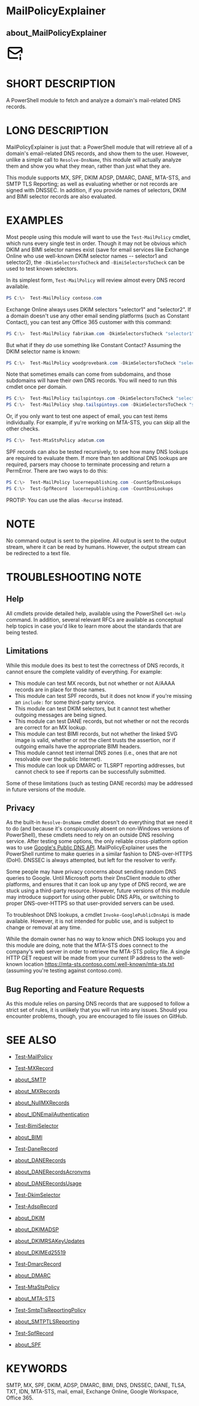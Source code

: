 # MailPolicyExplainer
## about_MailPolicyExplainer

![Unofficial logo: email with an info icon](https://github.com/rhymeswithmogul/MailPolicyExplainer/blob/main/icon/icon.svg)

# SHORT DESCRIPTION
A PowerShell module to fetch and analyze a domain's mail-related DNS records.

# LONG DESCRIPTION
MailPolicyExplainer is just that: a PowerShell module that will retrieve all of a domain's email-related DNS records, and show them to the user. However, unlike a simple call to `Resolve-DnsName`, this module will actually analyze them and show you what they mean, rather than just what they are.

This module supports MX, SPF, DKIM ADSP, DMARC, DANE, MTA-STS, and SMTP TLS Reporting; as well as evaluating whether or not records are signed with DNSSEC. In addition, if you provide names of selectors, DKIM and BIMI selector records are also evaluated.

# EXAMPLES
Most people using this module will want to use the `Test-MailPolicy` cmdlet, which runs every single test in order.  Though it may not be obvious which DKIM and BIMI selector names exist (save for email services like Exchange Online who use well-known DKIM selector names -- selector1 and selector2), the `-DkimSelectorsToCheck` and `-BimiSelectorsToCheck` can be used to test known selectors.

In its simplest form, `Test-MailPolicy` will review almost every DNS record available.
```powershell
PS C:\>  Test-MailPolicy contoso.com
```

Exchange Online always uses DKIM selectors "selector1" and "selector2".  If a domain doesn't use any other email sending platforms (such as Constant Contact), you can test any Office 365 customer with this command:
```powershell
PS C:\>  Test-MailPolicy fabrikam.com -DkimSelectorsToCheck "selector1","selector2"
```

But what if they *do* use something like Constant Contact?  Assuming the DKIM selector name is known:
```powershell
PS C:\>  Test-MailPolicy woodgrovebank.com -DkimSelectorsToCheck "selector1","selector2","constantcontact"
```

Note that sometimes emails can come from subdomains, and those subdomains will have their own DNS records.  You will need to run this cmdlet once per domain.
```powershell
PS C:\>  Test-MailPolicy tailspintoys.com -DkimSelectorsToCheck "selector1","selector2"
PS C:\>  Test-MailPolicy shop.tailspintoys.com -DkimSelectorsToCheck "shopify"
```

Or, if you only want to test one aspect of email, you can test items individually.  For example, if yu're working on MTA-STS, you can skip all the other checks.
```powershell
PS C:\>  Test-MtaStsPolicy adatum.com
```

SPF records can also be tested recursively, to see how many DNS lookups are required to evaluate them.  If more than ten additional DNS lookups are required, parsers may choose to terminate processing and return a PermError.  There are two ways to do this:

```powershell
PS C:\>  Test-MailPolicy lucernepublishing.com -CountSpfDnsLookups
PS C:\>  Test-SpfRecord  lucernepublishing.com -CountDnsLookups
```

PROTIP: You can use the alias `-Recurse` instead.

# NOTE
No command output is sent to the pipeline.  All output is sent to the output stream, where it can be read by humans.  However, the output stream can be redirected to a text file.

# TROUBLESHOOTING NOTE
## Help
All cmdlets provide detailed help, available using the PowerShell `Get-Help` command.  In addition, several relevant RFCs are available as conceptual help topics in case you'd like to learn more about the standards that are being tested.

## Limitations
While this module does its best to test the correctness of DNS records, it cannot ensure the complete validity of everything.  For example:
 - This module can test MX records, but not whether or not A/AAAA records are in place for those names.
 - This module can test SPF records, but it does not know if you're missing an `include:` for some third-party service.
 - This module can test DKIM selectors, but it cannot test whether outgoing messages are being signed.
 - This module can test DANE records, but not whether or not the records are correct for an MX lookup.
 - This module can test BIMI records, but not whether the linked SVG image is valid, whether or not the client trusts the assertion, nor if outgoing emails have the appropriate BIMI headers.
 - This module cannot test internal DNS zones (i.e., ones that are not resolvable over the public Internet).
 - This module can look up DMARC or TLSRPT reporting addresses, but cannot check to see if reports can be successfully submitted.

Some of these limitations (such as testing DANE records) may be addressed in future versions of the module.

## Privacy
As the built-in `Resolve-DnsName` cmdlet doesn't do everything that we need it to do (and because it's conspicuously absent on non-Windows versions of PowerShell), these cmdlets need to rely on an outside DNS resolving service.  After testing some options, the only reliable cross-platform option was to use [Google's Public DNS API](https://developers.google.com/speed/public-dns/docs/doh/json).  MailPolicyExplainer uses the PowerShell runtime to make queries in a similar fashion to DNS-over-HTTPS (DoH).  DNSSEC is always attempted, but left for the resolver to verify.

Some people may have privacy concerns about sending random DNS queries to Google.  Until Microsoft ports their DnsClient module to other platforms, and ensures that it can look up any type of DNS record, we are stuck using a third-party resource.  However, future versions of this module may introduce support for using other public DNS APIs, or switching to proper DNS-over-HTTPS so that user-provided servers can be used.

To troubleshoot DNS lookups, a cmdlet `Invoke-GooglePublicDnsApi` is made available.  However, it is not intended for public use, and is subject to change or removal at any time.

While the domain owner has no way to know which DNS lookups you and this module are doing, note that the MTA-STS does connect to the company's web server in order to retrieve the MTA-STS policy file.  A single HTTP GET request will be made from your current IP address to the well-known location https://mta-sts.contoso.com/.well-known/mta-sts.txt (assuming you're testing against contoso.com).

## Bug Reporting and Feature Requests
As this module relies on parsing DNS records that are supposed to follow a strict set of rules, it is unlikely that you will run into any issues.  Should you encounter problems, though, you are encouraged to file issues on GitHub.

# SEE ALSO
- [Test-MailPolicy](https://github.com/rhymeswithmogul/MailPolicyExplainer/blob/main/man/en-US/Test-MailPolicy.md)
- [Test-MXRecord](https://github.com/rhymeswithmogul/MailPolicyExplainer/blob/main/man/en-US/Test-MXRecord.md)
- [about_SMTP](https://github.com/rhymeswithmogul/MailPolicyExplainer/blob/main/man/en-US/about_SMTP.md)
- [about_MXRecords](https://github.com/rhymeswithmogul/MailPolicyExplainer/blob/main/man/en-US/about_MXRecords.md)
- [about_NullMXRecords](https://github.com/rhymeswithmogul/MailPolicyExplainer/blob/main/man/en-US/about_NullMXRecords.md)
- [about_IDNEmailAuthentication](https://github.com/rhymeswithmogul/MailPolicyExplainer/blob/main/man/en-US/about_IDNEmailAuthentication.md)

- [Test-BimiSelector](https://github.com/rhymeswithmogul/MailPolicyExplainer/blob/main/man/en-US/Test-BimiSelector.md)
- [about_BIMI](https://github.com/rhymeswithmogul/MailPolicyExplainer/blob/main/man/en-US/about_BIMI.md)

- [Test-DaneRecord](https://github.com/rhymeswithmogul/MailPolicyExplainer/blob/main/man/en-US/Test-DaneRecord.md)
- [about_DANERecords](https://github.com/rhymeswithmogul/MailPolicyExplainer/blob/main/man/en-US/about_DANERecords.md)
- [about_DANERecordsAcronyms](https://github.com/rhymeswithmogul/MailPolicyExplainer/blob/main/man/en-US/about_DANERecordsAcronyms.md)
- [about_DANERecordsUsage](https://github.com/rhymeswithmogul/MailPolicyExplainer/blob/main/man/en-US/about_DANERecordsUsage.md)

- [Test-DkimSelector](https://github.com/rhymeswithmogul/MailPolicyExplainer/blob/main/man/en-US/Test-DkimSelector.md)
- [Test-AdspRecord](https://github.com/rhymeswithmogul/MailPolicyExplainer/blob/main/man/en-US/Test-AdspRecord.md)
- [about_DKIM](https://github.com/rhymeswithmogul/MailPolicyExplainer/blob/main/man/en-US/about_DKIM.md)
- [about_DKIMADSP](https://github.com/rhymeswithmogul/MailPolicyExplainer/blob/main/man/en-US/about_DKIMADSP.md)
- [about_DKIMRSAKeyUpdates](https://github.com/rhymeswithmogul/MailPolicyExplainer/blob/main/man/en-US/about_DKIMRSAKeyUpdates.md)
- [about_DKIMEd25519](https://github.com/rhymeswithmogul/MailPolicyExplainer/blob/main/man/en-US/about_DKIMEd25519.md)

- [Test-DmarcRecord](https://github.com/rhymeswithmogul/MailPolicyExplainer/blob/main/man/en-US/Test-DmarcRecord.md)
- [about_DMARC](https://github.com/rhymeswithmogul/MailPolicyExplainer/blob/main/man/en-US/about_DMARC.md)

- [Test-MtaStsPolicy](https://github.com/rhymeswithmogul/MailPolicyExplainer/blob/main/man/en-US/Test-MtaStsPolicy.md)
- [about_MTA-STS](https://github.com/rhymeswithmogul/MailPolicyExplainer/blob/main/man/en-US/about_MTA-STS.md)

- [Test-SmtpTlsReportingPolicy](https://github.com/rhymeswithmogul/MailPolicyExplainer/blob/main/man/en-US/Test-SmtpTlsReportingPolicy.md)
- [about_SMTPTLSReporting](https://github.com/rhymeswithmogul/MailPolicyExplainer/blob/main/man/en-US/about_SMTPTLSReporting.md)

- [Test-SpfRecord](https://github.com/rhymeswithmogul/MailPolicyExplainer/blob/main/man/en-US/Test-SpfRecord.md)
- [about_SPF](https://github.com/rhymeswithmogul/MailPolicyExplainer/blob/main/man/en-US/about_SPF.md)

# KEYWORDS
SMTP, MX, SPF, DKIM, ADSP, DMARC, BIMI, DNS, DNSSEC, DANE, TLSA, TXT, IDN, MTA-STS, mail, email, Exchange Online, Google Workspace, Office 365.
